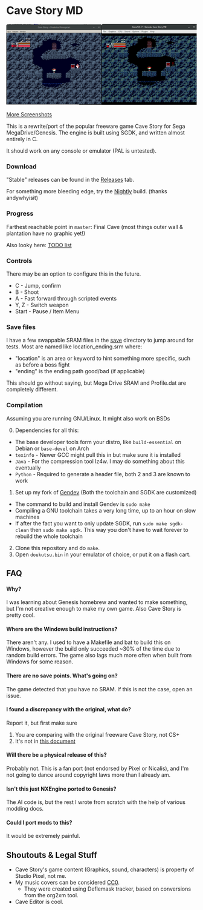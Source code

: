 # Cave Story MD
![Screenshot](doc/ss01.png)

[More Screenshots](doc/SCREENS.md)

This is a rewrite/port of the popular freeware game Cave Story for Sega MegaDrive/Genesis.
The engine is built using SGDK, and written almost entirely in C.

It should work on any console or emulator (PAL is untested).

### Download
"Stable" releases can be found in the [Releases](https://github.com/andwn/cave-story-md/releases) tab.

For something more bleeding edge, try the [Nightly](http://www.cavestory.org/md/nightly.zip) build. (thanks andywhyisit)

### Progress
Farthest reachable point in `master`: Final Cave (most things outer wall & plantation have no graphic yet!)

Also looky here: [TODO list](doc/TODO.md)

### Controls
There may be an option to configure this in the future.

- C - Jump, confirm
- B - Shoot
- A - Fast forward through scripted events
- Y, Z - Switch weapon
- Start - Pause / Item Menu

### Save files
I have a few swappable SRAM files in the [save](/save) directory to jump around for tests.
Most are named like location_ending.srm where:

- "location" is an area or keyword to hint something more specific, such as before a boss fight
- "ending" is the ending path good/bad (if applicable)

This should go without saying, but Mega Drive SRAM and Profile.dat are completely different.

### Compilation
Assuming you are running GNU/Linux. It might also work on BSDs

0. Dependencies for all this:
  - The base developer tools form your distro, like `build-essential` on Debian or `base-devel` on Arch
  - `texinfo` - Newer GCC might pull this in but make sure it is installed
  - `Java` - For the compression tool lz4w. I may do something about this eventually
  - `Python` - Required to generate a header file, both 2 and 3 are known to work
1. Set up my fork of [Gendev](https://github.com/andwn/gendev.git) (Both the toolchain and SGDK are customized)
  - The command to build and install Gendev is `sudo make`
  - Compiling a GNU toolchain takes a very long time, up to an hour on slow machines
  - If after the fact you want to only update SGDK, run `sudo make sgdk-clean` then `sudo make sgdk`. This way you don't have to wait forever to rebuild the whole toolchain
2. Clone this repository and do `make`.
3. Open `doukutsu.bin` in your emulator of choice, or put it on a flash cart.

## FAQ
#### Why?
I was learning about Genesis homebrew and wanted to make something, but I'm not creative enough 
to make my own game. Also Cave Story is pretty cool.

#### Where are the Windows build instructions?
There aren't any. I used to have a Makefile and bat to build this on Windows, 
however the build only succeeded ~30% of the time due to random build errors. 
The game also lags much more often when built from Windows for some reason.

#### There are no save points. What's going on?
The game detected that you have no SRAM. If this is not the case, open an issue.

#### I found a discrepancy with the original, what do?
Report it, but first make sure

1. You are comparing with the original freeware Cave Story, not CS+
2. It's not in [this document](doc/DIFFERENCES.md)

#### Will there be a physical release of this?
Probably not. This is a fan port (not endorsed by Pixel or Nicalis), 
and I'm not going to dance around copyright laws more than I already am.

#### Isn't this just NXEngine ported to Genesis?
The AI code is, but the rest I wrote from scratch with the help of various modding docs.

#### Could I port mods to this?
It would be extremely painful.

## Shoutouts & Legal Stuff
- Cave Story's game content (Graphics, sound, characters) is property of Studio Pixel, not me.
- My music covers can be considered [CC0](https://creativecommons.org/publicdomain/zero/1.0/).
  - They were created using Deflemask tracker, based on conversions from the org2xm tool.
- Cave Editor is cool.
